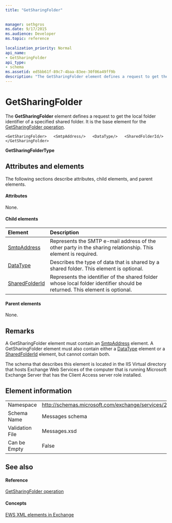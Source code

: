 ```yaml
---
title: "GetSharingFolder"
 
 
manager: sethgros
ms.date: 9/17/2015
ms.audience: Developer
ms.topic: reference
 
localization_priority: Normal
api_name:
- GetSharingFolder
api_type:
- schema
ms.assetid: ed5bb61f-89c7-4baa-83ee-30f06a49ff9b
description: "The GetSharingFolder element defines a request to get the local folder identifier of a specified shared folder. It is the base element for the GetSharingFolder operation."
---
```


# GetSharingFolder

The **GetSharingFolder** element defines a request to get the local folder identifier of a specified shared folder. It is the base element for the [GetSharingFolder operation](getsharingfolder-operation.md).
  
```
<GetSharingFolder>   <SmtpAddress/>   <DataType/>   <SharedFolderId/></GetSharingFolder>
```

 **GetSharingFolderType**
## Attributes and elements

The following sections describe attributes, child elements, and parent elements.
  
#### Attributes

None.
  
#### Child elements

|**Element**|**Description**|
|:-----|:-----|
|[SmtpAddress](smtpaddress.md) <br/> |Represents the SMTP e-mail address of the other party in the sharing relationship. This element is required.  <br/> |
|[DataType](datatype.md) <br/> |Describes the type of data that is shared by a shared folder. This element is optional.  <br/> |
|[SharedFolderId](sharedfolderid.md) <br/> |Represents the identifier of the shared folder whose local folder identifier should be returned. This element is optional.  <br/> |
   
#### Parent elements

None.
  
## Remarks

A GetSharingFolder element must contain an [SmtpAddress](smtpaddress.md) element. A GetSharingFolder element must also contain either a [DataType](datatype.md) element or a [SharedFolderId](sharedfolderid.md) element, but cannot contain both. 
  
The schema that describes this element is located in the IIS Virtual directory that hosts Exchange Web Services of the computer that is running Microsoft Exchange Server that has the Client Access server role installed.
  
## Element information

|||
|:-----|:-----|
|Namespace  <br/> |http://schemas.microsoft.com/exchange/services/2006/messages  <br/> |
|Schema Name  <br/> |Messages schema  <br/> |
|Validation File  <br/> |Messages.xsd  <br/> |
|Can be Empty  <br/> |False  <br/> |
   
## See also

#### Reference

[GetSharingFolder operation](getsharingfolder-operation.md)
#### Concepts

[EWS XML elements in Exchange](ews-xml-elements-in-exchange.md)

